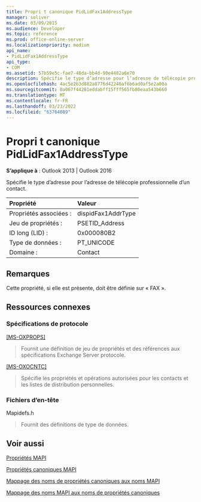 ```yaml
---
title: Propri t canonique PidLidFax1AddressType
manager: soliver
ms.date: 03/09/2015
ms.audience: Developer
ms.topic: reference
ms.prod: office-online-server
ms.localizationpriority: medium
api_name:
- PidLidFax1AddressType
api_type:
- COM
ms.assetid: 57b59e5c-fae7-48da-bb4d-90e4482a6e70
description: Spécifie le type d’adresse pour l’adresse de télécopie professionnelle d’un contact. Cette propriété, si elle est présente, doit être définie sur FAX.
ms.openlocfilehash: 4ac5e2b3d882a8776d42240af6b6ad0af5e2a00a
ms.sourcegitcommit: 0a067f44281eddabff15fff565fb80eaa543b660
ms.translationtype: MT
ms.contentlocale: fr-FR
ms.lasthandoff: 03/23/2022
ms.locfileid: "63764089"
---
```

# <a name="pidlidfax1addresstype-canonical-property"></a>Propri t canonique PidLidFax1AddressType

  
  
**S’applique à** : Outlook 2013 | Outlook 2016 
  
Spécifie le type d’adresse pour l’adresse de télécopie professionnelle d’un contact.
  
|Propriété |Valeur |
|:-----|:-----|
|Propriétés associées :  <br/> |dispidFax1AddrType  <br/> |
|Jeu de propriétés :  <br/> |PSETID_Address  <br/> |
|ID long (LID) :  <br/> |0x000080B2  <br/> |
|Type de données :  <br/> |PT_UNICODE  <br/> |
|Domaine :  <br/> |Contact  <br/> |
   
## <a name="remarks"></a>Remarques

Cette propriété, si elle est présente, doit être définie sur « FAX ».
  
## <a name="related-resources"></a>Ressources connexes

### <a name="protocol-specifications"></a>Spécifications de protocole

[[MS-OXPROPS]](https://msdn.microsoft.com/library/f6ab1613-aefe-447d-a49c-18217230b148%28Office.15%29.aspx)
  
> Fournit une définition de jeu de propriétés et des références aux spécifications Exchange Server protocole.
    
[[MS-OXOCNTC]](https://msdn.microsoft.com/library/9b636532-9150-4836-9635-9c9b756c9ccf%28Office.15%29.aspx)
  
> Spécifie les propriétés et opérations autorisées pour les contacts et les listes de distribution personnelles.
    
### <a name="header-files"></a>Fichiers d’en-tête

Mapidefs.h
  
> Fournit des définitions de type de données.
    
## <a name="see-also"></a>Voir aussi



[Propriétés MAPI](mapi-properties.md)
  
[Propriétés canoniques MAPI](mapi-canonical-properties.md)
  
[Mappage des noms de propriétés canoniques aux noms MAPI](mapping-canonical-property-names-to-mapi-names.md)
  
[Mappage des noms MAPI aux noms de propriétés canoniques](mapping-mapi-names-to-canonical-property-names.md)

